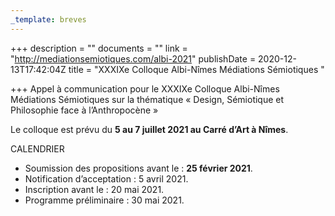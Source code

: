 ```yaml
---
_template: breves
---
```


+++
description = ""
documents = ""
link = "http://mediationsemiotiques.com/albi-2021"
publishDate = 2020-12-13T17:42:04Z
title = "XXXIXe Colloque Albi-Nîmes Médiations Sémiotiques "

+++
Appel à communication pour le XXXIXe Colloque Albi-Nîmes Médiations Sémiotiques sur la thématique « Design, Sémiotique et Philosophie face à l’Anthropocène »

Le colloque est prévu du **5 au 7 juillet 2021 au Carré d’Art à Nîmes**.

CALENDRIER

* Soumission des propositions avant le : **25 février 2021**.
* Notification d’acceptation : 5 avril 2021.
* Inscription avant le : 20 mai 2021.
* Programme préliminaire : 30 mai 2021.
